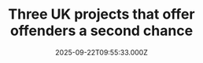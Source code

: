 ---
title: "Three UK projects that offer offenders a second chance"
date: 2025-09-22T09:55:33.000Z
category: Human Kindness
externalLink: "https://www.positive.news/society/three-uk-projects-that-offer-offenders-a-second-chance/"
image: ""
excerpt: "From brewing beer to designing streetwear and earning law degrees, these three projects are giving offenders the tools to rebuild their lives and rewrite their futures The post Three UK projects that offer offenders a second chance appeared first on Positive News.…"
---